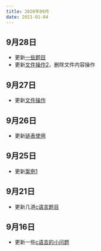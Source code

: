 ```yaml
---
title: 2020年09月
date: 2021-01-04
---
```


## 9月28日
+ 更新[一些题目](/c/case/case1.html#查找文件内容)
+ 更新[文件操作2](/c/case/case4)，删除文件内容操作

## 9月27日
+ 更新[文件操作](/c/case/case3)

## 9月26日
+ 更新[链表使用](/c/case/case2)

## 9月25日
+ 更新[案例1](/c/case/case1)

## 9月21日
+ 更新几道[c语言题目](/c/case/#最长单词)

## 9月16日
+ 更新一些[c语言的小问题](/c/question.html)
